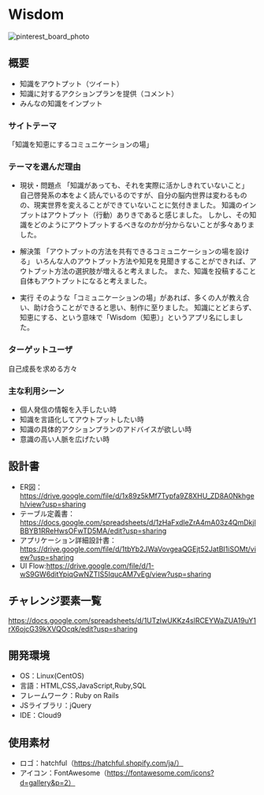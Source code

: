 # Wisdom
![pinterest_board_photo](https://user-images.githubusercontent.com/68683051/112710027-72e0b380-8f01-11eb-837b-e0821e2cb603.png)

## 概要
- 知識をアウトプット（ツイート）
- 知識に対するアクションプランを提供（コメント）
- みんなの知識をインプット

### サイトテーマ
「知識を知恵にするコミュニケーションの場」

### テーマを選んだ理由
- 現状・問題点
「知識があっても、それを実際に活かしきれていないこと」
自己啓発系の本をよく読んでいるのですが、自分の脳内世界は変わるものの、現実世界を変えることができていないことに気付きました。
知識のインプットはアウトプット（行動）ありきであると感じました。
しかし、その知識をどのようにアウトプットするべきなのかが分からないことが多々ありました。

- 解決策
「アウトプットの方法を共有できるコミュニケーションの場を設ける」
いろんな人のアウトプット方法や知見を見聞きすることができれば、アウトプット方法の選択肢が増えると考えました。
また、知識を投稿すること自体もアウトプットになると考えました。

- 実行
そのような「コミュニケーションの場」があれば、多くの人が教え合い、助け合うことができると思い、制作に至りました。
知識にとどまらず、知恵にする、という意味で「Wisdom（知恵）」というアプリ名にしました。

### ターゲットユーザ
自己成長を求める方々

### 主な利用シーン
- 個人発信の情報を入手したい時
- 知識を言語化してアウトプットしたい時
- 知識の具体的アクションプランのアドバイスが欲しい時
- 意識の高い人脈を広げたい時

## 設計書
- ER図：https://drive.google.com/file/d/1x89z5kMf7Typfa9Z8XHU_ZD8A0Nkhgeh/view?usp=sharing
- テーブル定義書：https://docs.google.com/spreadsheets/d/1zHaFxdleZrA4mA03z4QmDkjlBBYB1RReHwsOFwTD5MA/edit?usp=sharing
- アプリケーション詳細設計書：https://drive.google.com/file/d/1tbYb2JWaVovgeaQGEjt52JatBI1iSOMt/view?usp=sharing
- UI Flow:https://drive.google.com/file/d/1-wS9GW6ditYpiqGwNZTIS5IqucAM7vEg/view?usp=sharing


## チャレンジ要素一覧
https://docs.google.com/spreadsheets/d/1UTzIwUKKz4slRCEYWaZUA19uY1rX6ojcG39kXVQOcqk/edit?usp=sharing

## 開発環境
- OS：Linux(CentOS)
- 言語：HTML,CSS,JavaScript,Ruby,SQL
- フレームワーク：Ruby on Rails
- JSライブラリ：jQuery
- IDE：Cloud9

## 使用素材
- ロゴ：hatchful（https://hatchful.shopify.com/ja/）
- アイコン：FontAwesome（https://fontawesome.com/icons?d=gallery&p=2）
